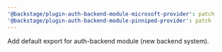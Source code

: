 ```yaml
---
'@backstage/plugin-auth-backend-module-microsoft-provider': patch
'@backstage/plugin-auth-backend-module-pinniped-provider': patch
---
```


Add default export for auth-backend module (new backend system).
